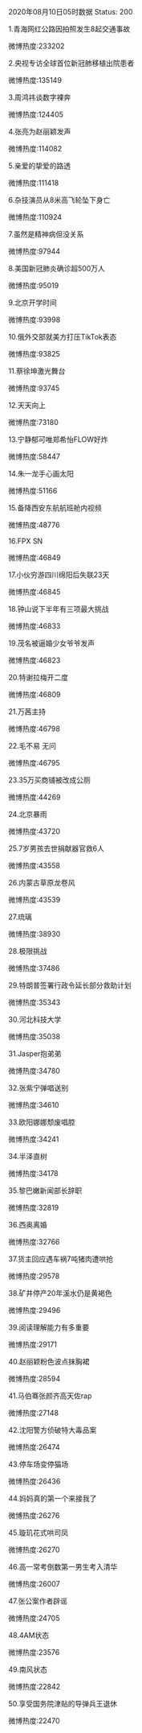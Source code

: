 2020年08月10日05时数据
Status: 200

1.青海网红公路因拍照发生8起交通事故

微博热度:233202

2.央视专访全球首位新冠肺移植出院患者

微博热度:135149

3.周鸿祎谈数字裸奔

微博热度:124405

4.张亮为赵丽颖发声

微博热度:114082

5.亲爱的挚爱的路透

微博热度:111418

6.杂技演员从8米高飞轮坠下身亡

微博热度:110924

7.虽然是精神病但没关系

微博热度:97944

8.美国新冠肺炎确诊超500万人

微博热度:95019

9.北京开学时间

微博热度:93998

10.俄外交部就美方打压TikTok表态

微博热度:93825

11.蔡徐坤激光舞台

微博热度:93745

12.天天向上

微博热度:73180

13.宁静郁可唯郑希怡FLOW好炸

微博热度:58447

14.朱一龙手心画太阳

微博热度:51166

15.备降西安东航航班舱内视频

微博热度:48776

16.FPX SN

微博热度:46849

17.小伙穷游四川绵阳后失联23天

微博热度:46845

18.钟山说下半年有三项最大挑战

微博热度:46833

19.茂名被逼婚少女爷爷发声

微博热度:46823

20.特谢拉梅开二度

微博热度:46809

21.万茜主持

微博热度:46798

22.毛不易 无问

微博热度:46795

23.35万买商铺被改成公厕

微博热度:44269

24.北京暴雨

微博热度:43720

25.7岁男孩去世捐献器官救6人

微博热度:43558

26.内蒙古草原龙卷风

微博热度:43539

27.琉璃

微博热度:38930

28.极限挑战

微博热度:37486

29.特朗普签署行政令延长部分救助计划

微博热度:35343

30.河北科技大学

微博热度:35038

31.Jasper抱弟弟

微博热度:34780

32.张紫宁弹唱送别

微博热度:34610

33.欧阳娜娜颓废唱腔

微博热度:34241

34.半泽直树

微博热度:34178

35.黎巴嫩新闻部长辞职

微博热度:32819

36.西奥离婚

微博热度:32766

37.货主回应遇车祸7吨猪肉遭哄抢

微博热度:29578

38.矿井停产20年溪水仍是黄褐色

微博热度:29496

39.阅读理解能力有多重要

微博热度:29171

40.赵丽颖粉色波点抹胸裙

微博热度:28594

41.马伯骞张颜齐高天佐rap

微博热度:27148

42.沈阳警方侦破特大毒品案

微博热度:26474

43.停车场变停猫场

微博热度:26436

44.妈妈真的第一个来接我了

微博热度:26276

45.璇玑花式哄司凤

微博热度:26270

46.高一常考倒数第一男生考入清华

微博热度:26007

47.张公案作者辟谣

微博热度:24705

48.4AM状态

微博热度:23576

49.南风状态

微博热度:22842

50.享受国务院津贴的导弹兵王退休

微博热度:22470

